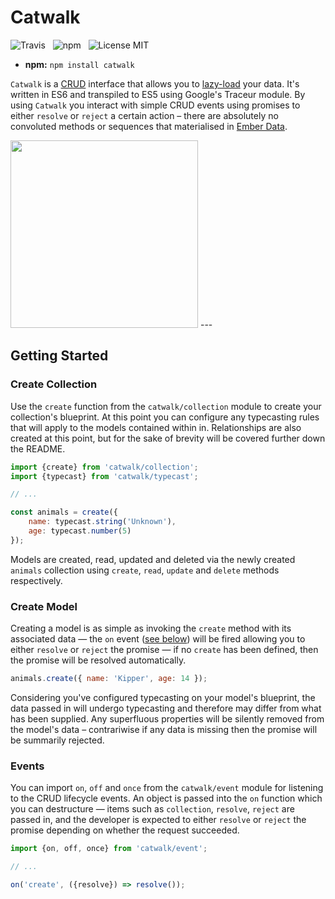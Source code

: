 # Catwalk

![Travis](http://img.shields.io/travis/Wildhoney/Catwalk.js.svg?style=flat)
&nbsp;
![npm](http://img.shields.io/npm/v/catwalk.js.svg?style=flat)
&nbsp;
![License MIT](http://img.shields.io/badge/License-MIT-lightgrey.svg?style=flat)

* **npm:** `npm install catwalk`

`Catwalk` is a [CRUD](http://en.wikipedia.org/wiki/Create,_read,_update_and_delete) interface that allows you to [lazy-load](http://en.wikipedia.org/wiki/Lazy_loading) your data. It's written in ES6 and transpiled to ES5 using Google's Traceur module. By using `Catwalk` you interact with simple CRUD events using promises to either `resolve` or `reject` a certain action &ndash; there are absolutely no convoluted methods or sequences that materialised in [Ember Data](https://github.com/emberjs/data).

<img src="http://i.imgur.com/2mGwX42.jpg" width="300" />
---

## Getting Started

### Create Collection

Use the `create` function from the `catwalk/collection` module to create your collection's blueprint. At this point you can configure any typecasting rules that will apply to the models contained within in. Relationships are also created at this point, but for the sake of brevity will be covered further down the README.

```javascript
import {create} from 'catwalk/collection';
import {typecast} from 'catwalk/typecast';

// ...

const animals = create({
    name: typecast.string('Unknown'),
    age: typecast.number(5)
});
```

Models are created, read, updated and deleted via the newly created `animals` collection using `create`, `read`, `update` and `delete` methods respectively.

### Create Model

Creating a model is as simple as invoking the `create` method with its associated data &mdash; the `on` event ([see below](#events)) will be fired allowing you to either `resolve` or `reject` the promise &mdash; if no `create` has been defined, then the promise will be resolved automatically.

```javascript
animals.create({ name: 'Kipper', age: 14 });
```

Considering you've configured typecasting on your model's blueprint, the data passed in will undergo typecasting and therefore may differ from what has been supplied. Any superfluous properties will be silently removed from the model's data &ndash; contrariwise if any data is missing then the promise will be summarily rejected.

### Events

You can import `on`, `off` and `once` from the `catwalk/event` module for listening to the CRUD lifecycle events. An object is passed into the `on` function which you can destructure &mdash; items such as `collection`, `resolve`, `reject` are passed in, and the developer is expected to either `resolve` or `reject` the promise depending on whether the request succeeded.

```javascript
import {on, off, once} from 'catwalk/event';

// ...

on('create', ({resolve}) => resolve());
```
